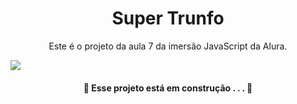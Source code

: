 <h1 align="center">Super Trunfo</h1>

<p align="center">Este é o projeto da aula 7 da imersão JavaScript da Alura.</p>

<img src="https://user-images.githubusercontent.com/92443688/158433209-f8549385-05e2-426f-8467-9b630ea42a81.jpg">
<h4 align="center">🚧  Esse projeto está em construção . . .  🚧 </h4>
